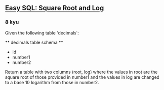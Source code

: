 <h2><a href=https://www.codewars.com/kata/594a691720ac16a544000075/train/sql target="_blank">Easy SQL: Square Root and Log</a></h2><h3>8 kyu</h3><p>Given the following table 'decimals':</p><p>** decimals table schema **</p><ul><li>id</li><li>number1</li><li>number2</li></ul><p>Return a table with two columns (root, log) where the values in root are the square root of those provided in number1 and the values in log are changed to a base 10 logarithm from those in number2.</p>
